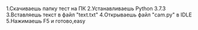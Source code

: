 1.Скачиваешь папку тест на ПК
2.Устанавливаешь Python 3.7.3
3.Вставляешь текст в файл "text.txt"
4.Открываешь файл "cam.py" в IDLE
5.Нажимаешь F5 и готово,easy
